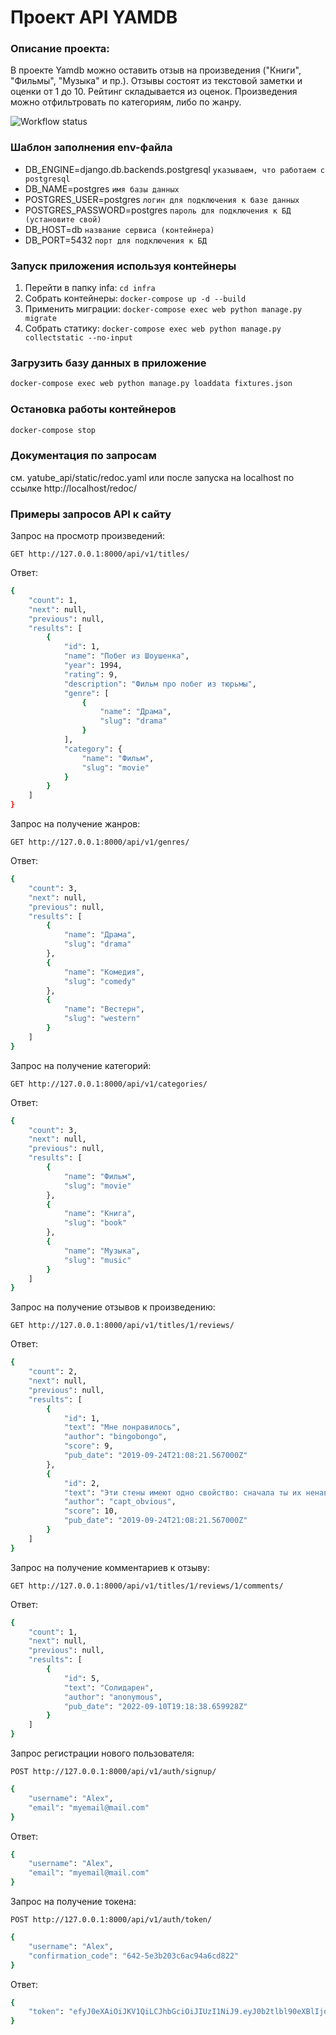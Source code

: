 # Проект API YAMDB
### Описание проекта:
В проекте Yamdb можно оставить отзыв на произведения ("Книги", "Фильмы", "Музыка" и пр.). Отзывы состоят из текстовой заметки и оценки от 1 до 10. Рейтинг складывается из оценок. Произведения можно отфильтровать по категориям, либо по жанру.

![Workflow status](https://github.com/AlexanderAvrov/yamdb_final/actions/workflows/yamdb_workflow.yml/badge.svg)

### Шаблон заполнения env-файла
- DB_ENGINE=django.db.backends.postgresql `указываем, что работаем с postgresql`
- DB_NAME=postgres `имя базы данных`
- POSTGRES_USER=postgres `логин для подключения к базе данных`
- POSTGRES_PASSWORD=postgres `пароль для подключения к БД (установите свой)`
- DB_HOST=db  `название сервиса (контейнера)`
- DB_PORT=5432 `порт для подключения к БД`

### Запуск приложения используя контейнеры
1. Перейти в папку infa: ```cd infra```
2. Собрать контейнеры: ```docker-compose up -d --build```
3. Применить миграции: ```docker-compose exec web python manage.py migrate```
4. Cобрать статику: ```docker-compose exec web python manage.py collectstatic --no-input```

### Загрузить базу данных в приложение
```sh
docker-compose exec web python manage.py loaddata fixtures.json
```
### Остановка работы контейнеров
```sh
docker-compose stop
```

### Документация по запросам
см. yatube_api/static/redoc.yaml  или после запуска на localhost по ссылке http://localhost/redoc/

### Примеры запросов API к сайту
Запрос на просмотр произведений:
```
GET http://127.0.0.1:8000/api/v1/titles/
```
Ответ: 
```sh
{    
    "count": 1,
    "next": null,
    "previous": null,
    "results": [
        {
            "id": 1,
            "name": "Побег из Шоушенка",
            "year": 1994,
            "rating": 9,
            "description": "Фильм про побег из тюрьмы",
            "genre": [
                {
                    "name": "Драма",
                    "slug": "drama"
                }
            ],
            "category": {
                "name": "Фильм",
                "slug": "movie"
            }
        }
    ]
}
```
Запрос на получение жанров:
```
GET http://127.0.0.1:8000/api/v1/genres/
```
Ответ: 
```sh
{
    "count": 3,
    "next": null,
    "previous": null,
    "results": [
        {
            "name": "Драма",
            "slug": "drama"
        },
        {
            "name": "Комедия",
            "slug": "comedy"
        },
        {
            "name": "Вестерн",
            "slug": "western"
        }
    ]
}
```
Запрос на получение категорий:
```
GET http://127.0.0.1:8000/api/v1/categories/
```
Ответ: 
```sh
{
    "count": 3,
    "next": null,
    "previous": null,
    "results": [
        {
            "name": "Фильм",
            "slug": "movie"
        },
        {
            "name": "Книга",
            "slug": "book"
        },
        {
            "name": "Музыка",
            "slug": "music"
        }
    ]
}
```
Запрос на получение отзывов к произведению:
```
GET http://127.0.0.1:8000/api/v1/titles/1/reviews/
```
Ответ: 
```sh
{
    "count": 2,
    "next": null,
    "previous": null,
    "results": [
        {
            "id": 1,
            "text": "Мне понравилось",
            "author": "bingobongo",
            "score": 9,
            "pub_date": "2019-09-24T21:08:21.567000Z"
        },
        {
            "id": 2,
            "text": "Эти стены имеют одно свойство: сначала ты их ненавидишь, потом привыкаешь, а потом не можешь без них жить",
            "author": "capt_obvious",
            "score": 10,
            "pub_date": "2019-09-24T21:08:21.567000Z"
        }
    ]
}
```
Запрос на получение комментариев к отзыву:
```
GET http://127.0.0.1:8000/api/v1/titles/1/reviews/1/comments/
```
Ответ: 
```sh
{
    "count": 1,
    "next": null,
    "previous": null,
    "results": [
        {
            "id": 5,
            "text": "Солидарен",
            "author": "anonymous",
            "pub_date": "2022-09-10T19:18:38.659928Z"
        }
    ]
}
```
Запрос регистрации нового пользователя:
```
POST http://127.0.0.1:8000/api/v1/auth/signup/
```
```sh
{    
    "username": "Alex",
    "email": "myemail@mail.com"
}
```
Ответ:
```sh
{    
    "username": "Alex",
    "email": "myemail@mail.com"
}
```
Запрос на получение токена:
```
POST http://127.0.0.1:8000/api/v1/auth/token/
```
```sh
{
    "username": "Alex",
    "confirmation_code": "642-5e3b203c6ac94a6cd822"
}
```
Ответ:
```sh
{    
    "token": "efyJ0eXAiOiJKV1QiLCJhbGciOiJIUzI1NiJ9.eyJ0b2tlbl90eXBlIjoiYWNjZXNzIiwiZXhwIjoxNjYzMjY5MDcwLCJpYXdvdsQiOjE2NjI4MzcwNzAsImp0aSI6IjM4M2U4MGI1NWZhODQ3ZGM4MWE2ZTM3MGI2NjdjYzBjIiwidXNlcl9pZCI6MTA2fQ.3JQxxkFOIjdISs7FgtfArdJhQ32JyIsEj6N5phzYqf0"
}
```
